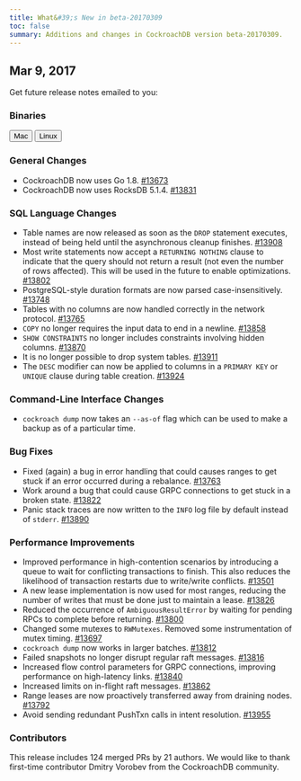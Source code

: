 ```yaml
---
title: What&#39;s New in beta-20170309
toc: false
summary: Additions and changes in CockroachDB version beta-20170309.
---
```


## Mar 9, 2017

Get future release notes emailed to you:
<div class="hubspot-install-form install-form-1 clearfix">
    <script>
        hbspt.forms.create({
            css: '',
            cssClass: 'install-form',
            portalId: '1753393',
            formId: '39686297-81d2-45e7-a73f-55a596a8d5ff',
            formInstanceId: 1,
            target: '.install-form-1'
        });
    </script>
</div>

### Binaries

<div id="os-tabs" class="clearfix">
    <a href="https://binaries.cockroachdb.com/cockroach-beta-20170309.darwin-10.9-amd64.tgz"><button id="mac" data-eventcategory="mac-binary-release-notes">Mac</button></a>
    <a href="https://binaries.cockroachdb.com/cockroach-beta-20170309.linux-amd64.tgz"><button id="linux" data-eventcategory="linux-binary-release-notes">Linux</button></a>
</div>

### General Changes

- CockroachDB now uses Go 1.8. [#13673](https://github.com/cockroachdb/cockroach/pull/13673)
- CockroachDB now uses RocksDB 5.1.4. [#13831](https://github.com/cockroachdb/cockroach/pull/13831)

### SQL Language Changes

- Table names are now released as soon as the `DROP` statement executes, instead of being held until the asynchronous cleanup finishes. [#13908](https://github.com/cockroachdb/cockroach/pull/13908)
- Most write statements now accept a `RETURNING NOTHING` clause to indicate that the query should not return a result (not even the number of rows affected). This will be used in the future to enable optimizations. [#13802](https://github.com/cockroachdb/cockroach/pull/13802)
- PostgreSQL-style duration formats are now parsed case-insensitively. [#13748](https://github.com/cockroachdb/cockroach/pull/13748)
- Tables with no columns are now handled correctly in the network protocol. [#13765](https://github.com/cockroachdb/cockroach/pull/13765)
- `COPY` no longer requires the input data to end in a newline. [#13858](https://github.com/cockroachdb/cockroach/pull/13858)
- `SHOW CONSTRAINTS` no longer includes constraints involving hidden columns. [#13870](https://github.com/cockroachdb/cockroach/pull/13870)
- It is no longer possible to drop system tables. [#13911](https://github.com/cockroachdb/cockroach/pull/13911)
- The `DESC` modifier can now be applied to columns in a `PRIMARY KEY` or `UNIQUE` clause during table creation. [#13924](https://github.com/cockroachdb/cockroach/pull/13924)

### Command-Line Interface Changes

- `cockroach dump` now takes an `--as-of` flag which can be used to make a backup as of a particular time.

### Bug Fixes

- Fixed (again) a bug in error handling that could causes ranges to get stuck if an error occurred during a rebalance. [#13763](https://github.com/cockroachdb/cockroach/pull/13763)
- Work around a bug that could cause GRPC connections to get stuck in a broken state. [#13822](https://github.com/cockroachdb/cockroach/pull/13822)
- Panic stack traces are now written to the `INFO` log file by default instead of `stderr`. [#13890](https://github.com/cockroachdb/cockroach/pull/13890)

### Performance Improvements

- Improved performance in high-contention scenarios by introducing a queue to wait for conflicting transactions to finish. This also reduces the likelihood of transaction restarts due to write/write conflicts. [#13501](https://github.com/cockroachdb/cockroach/pull/13501)
- A new lease implementation is now used for most ranges, reducing the number of writes that must be done just to maintain a lease. [#13826](https://github.com/cockroachdb/cockroach/pull/13826)
- Reduced the occurrence of `AmbiguousResultError` by waiting for pending RPCs to complete before returning. [#13800](https://github.com/cockroachdb/cockroach/pull/13800)
- Changed some mutexes to `RWMutexes`. Removed some instrumentation of mutex timing. [#13697](https://github.com/cockroachdb/cockroach/pull/13697)
- `cockroach dump` now works in larger batches. [#13812](https://github.com/cockroachdb/cockroach/pull/13812)
- Failed snapshots no longer disrupt regular raft messages. [#13816](https://github.com/cockroachdb/cockroach/pull/13816)
- Increased flow control parameters for GRPC connections, improving performance on high-latency links. [#13840](https://github.com/cockroachdb/cockroach/pull/13840)
- Increased limits on in-flight raft messages. [#13862](https://github.com/cockroachdb/cockroach/pull/13862)
- Range leases are now proactively transferred away from draining nodes. [#13792](https://github.com/cockroachdb/cockroach/pull/13792)
- Avoid sending redundant PushTxn calls in intent resolution. [#13955](https://github.com/cockroachdb/cockroach/pull/13955)

### Contributors

This release includes 124 merged PRs by 21 authors. We would like to thank first-time contributor Dmitry Vorobev from the CockroachDB community.
